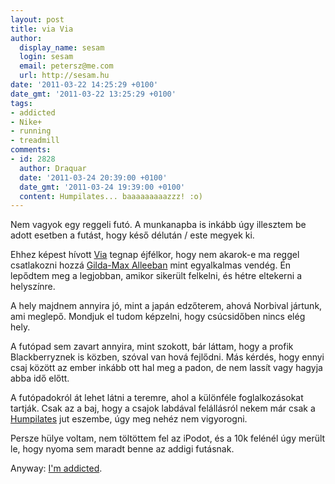 ```yaml
---
layout: post
title: via Via
author:
  display_name: sesam
  login: sesam
  email: petersz@me.com
  url: http://sesam.hu
date: '2011-03-22 14:25:29 +0100'
date_gmt: '2011-03-22 13:25:29 +0100'
tags:
- addicted
- Nike+
- running
- treadmill
comments:
- id: 2828
  author: Draquar
  date: '2011-03-24 20:39:00 +0100'
  date_gmt: '2011-03-24 19:39:00 +0100'
  content: Humpilates... baaaaaaaaazzz! :o)
---
```


Nem vagyok egy reggeli futó. A munkanapba is inkább úgy illesztem be adott esetben a futást, hogy késő délután / este megyek ki.

Ehhez képest hívott [Via](http://sirubia.net) tegnap éjfélkor, hogy nem akarok-e ma reggel csatlakozni hozzá [Gilda-Max Alleeban](http://www.gilda-max.hu/allee) mint egyalkalmas vendég. Én lepődtem meg a legjobban, amikor sikerült felkelni, és hétre eltekerni a helyszínre.

A hely majdnem annyira jó, mint a japán edzőterem, ahová Norbival jártunk, ami meglepő. Mondjuk el tudom képzelni, hogy csúcsidőben nincs elég hely.

A futópad sem zavart annyira, mint szokott, bár láttam, hogy a profik Blackberryznek is közben, szóval van hová fejlődni. Más kérdés, hogy ennyi csaj között az ember inkább ott hal meg a padon, de nem lassít vagy hagyja abba idő előtt.

A futópadokról át lehet látni a teremre, ahol a különféle foglalkozásokat tartják. Csak az a baj, hogy a csajok labdával felállásról nekem már csak a [Humpilates](http://www.sorozatjunkie.hu/2011/02/28/delelotti-videok-3-kimmel-a-legjobb) jut eszembe, úgy meg nehéz nem vigyorogni.

Persze hülye voltam, nem töltöttem fel az iPodot, és a 10k felénél úgy merült le, hogy nyoma sem maradt benne az addigi futásnak.

Anyway: [I'm addicted](http://www.youtube.com/watch?v=gTv3sHGNOmQ).
